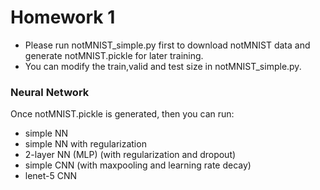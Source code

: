 # Homework 1 
* Please run notMNIST_simple.py first to download notMNIST data and generate notMNIST.pickle for later training.
* You can modify the train,valid and test size in notMNIST_simple.py. 
### Neural Network
Once notMNIST.pickle is generated, then you can run:
* simple NN
* simple NN with regularization
* 2-layer NN (MLP) (with regularization and dropout) 
* simple CNN (with maxpooling and learning rate decay)
* lenet-5 CNN
